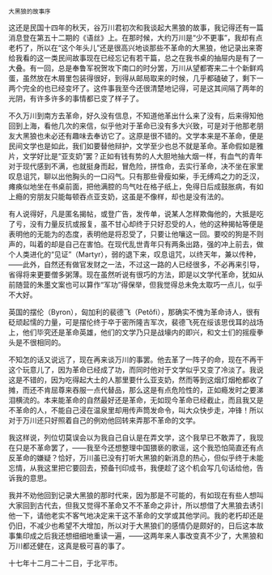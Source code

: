     大黑狼的故事序 

   这还是民国十四年的秋天，谷万川君初次和我谈起大黑狼的故事，我记得还有一篇消息登在第五十二期的《语丝》上。在那时候，大约万川是“少不更事”，我却有点老朽了，所以在“这个年头儿”还是很高兴地谈那些不革命的大黑狼，他记录出来寄给我看的这一类民间故事现在已经忘记有若干篇，总之在我书桌的抽屉内是有了一大叠。有一回，总是奉鲁军祝贺攻下南口的时分罢，万川从望都寄来二十个新鲜鸡蛋，虽然放在木屑里包装得很好，到得从邮局取来的时候，几乎都磕破了，剩下一两个完全的也已经变坏了。这件事我至今还很清楚地记得，可是这其间隔了两年的光阴，有许多许多的事情都已变了样子了。

   不久万川到南方去革命，好久没有信息，不知道他革出什么来了没有，后来得知他回到上海，看他几次的来信，似乎他对于革命已没有多大兴致，可是对于他那老朋友大黑狼也未必还有趣味去奉访它了。这原是很不错的。文学本来是不革命，便是民间文学也是如此，我们如要替他辩护，文学至少也总不就是革命。革命假如是雅片，文学好比是“亚支奶”罢？正如有钱有势的人大胆地抽大烟一样，有血气的青年对于现代感到不满，也就挺身而起，冒危险，拼性命，去实行革命，决不坐在家里叹息诅咒，聊以出他胸头的一口闷气。只有那些骨瘦如柴，手无缚鸡之力的乏汉，瘫痪似地坐在书桌前面，把他满腔的鸟气吐在格子纸上，免得日后成鼓胀病，有如上瘾的穷朋友只能每顿吞点亚支奶，这虽是不像样，却也是没有法的。

   有人说得好，凡是匿名揭帖，或登广告，发传单，说某人怎样欺侮他的，大抵是吃了亏，没有力量反抗或报复，虽不甘心却终于只好忍受的人，他的这种揭帖等便是表明他的无能为的态度，表明他是将忍受了，只要让他嚷这一回。要咬的狗是不则声的，叫着的却是自己在害怕。在现代乱世青年只有两条出路，强的冲上前去，做个人类进化的“见证”（Martyr），弱的退下来，叹息诅咒，以终天年，兼以传种，——此外，自然还有做官发财之一法，不过这一路的人已经很多，不必再来引导，省得将来更要僧多粥薄。现在虽然听说有很巧的方法，即是以文学代革命，犹如从前随营的朱墨文案也可以算作“军功”得保举，但我觉得总未免太取巧一点儿，似乎不大好。

   英国的摆伦（Byron），匈加利的裴德飞（Petôfi），那确实不愧为革命诗人，很有砭顽起懦的力量，可是摆伦终于卒于密所隆吉军次，裴德飞死在绥该思伐耳的战场上，他们毕究还是革命英雄，他们的文学乃只是战壕内的即兴，和文士们的摇瘦拳头是不很相同的。

   不知怎的话又说远了，现在再来谈万川的事罢。他去革了一阵子的命，现在不再干这个玩意儿了，因为革命已经成了功，而同时他对于文学似乎又变了冷淡了。我说这是不错的，因为吃得起大土的人那里要什么亚支奶，然而等到这烟灯烟枪都收了摊，而还不肯屈尊来吞服一点代替品，那么这是有点危险性的，正如瘾发时之要涕泪横流的。本来能革命的自然最好还是革命，无如现今革命已经截止，而且我又是不革命的人，不能自己浸在温泉里却用传声筒发命令，叫大众快步走，冲锋！所以对于万川还只好照着自己的例劝他回转来弄那不革命的文学。

   我这样说，列位切莫误会以为我自己自认是在弄文学，这个我早已不敢弄了，我现在只是不革命罢了，——我至今还想整理中国猥亵的歌谣，这个我恐怕简直还有点反革命的嫌疑？恰好，万川虽已没有打听大黑狼的新消息的热心，但似乎终于未能忘情，从我这里把它要回去，预备刊印成书，我便趁了这个机会写几句话给他，告诉我的意思。

   我并不劝他回到记录大黑狼的那时代来，因为那是不可能的，有如现在有些人想叫大家回到古代去，但我又觉得不革命又不不革命之非计，所以想借了大黑狼去诱引他一下，请他老实不客气地决定来干这不革命的文学或其他学问。我的老朽却还是仍旧，不减少也希望不大增加，所以对于大黑狼们的感情仍是颇好的，日后这本故事集印成之后我还想细细地重读一遍，——这两年来人事改变真不少了，大黑狼和万川都还健在，这真是极可喜的事了。

   十七年十二月二十二日，于北平市。

